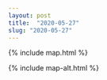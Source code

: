 ```yaml
---
layout: post
title:  "2020-05-27"
slug: "2020-05-27"
---
```

{% include map.html %}

{% include map-alt.html %}
